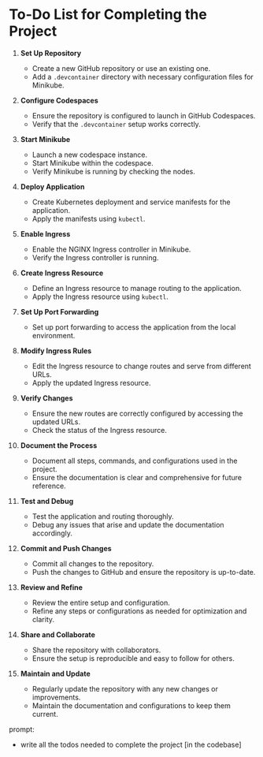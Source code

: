 # To-Do List for Completing the Project

1. **Set Up Repository**
    - Create a new GitHub repository or use an existing one.
    - Add a `.devcontainer` directory with necessary configuration files for Minikube.

2. **Configure Codespaces**
    - Ensure the repository is configured to launch in GitHub Codespaces.
    - Verify that the `.devcontainer` setup works correctly.

3. **Start Minikube**
    - Launch a new codespace instance.
    - Start Minikube within the codespace.
    - Verify Minikube is running by checking the nodes.

4. **Deploy Application**
    - Create Kubernetes deployment and service manifests for the application.
    - Apply the manifests using `kubectl`.

5. **Enable Ingress**
    - Enable the NGINX Ingress controller in Minikube.
    - Verify the Ingress controller is running.

6. **Create Ingress Resource**
    - Define an Ingress resource to manage routing to the application.
    - Apply the Ingress resource using `kubectl`.

7. **Set Up Port Forwarding**
    - Set up port forwarding to access the application from the local environment.

8. **Modify Ingress Rules**
    - Edit the Ingress resource to change routes and serve from different URLs.
    - Apply the updated Ingress resource.

9. **Verify Changes**
    - Ensure the new routes are correctly configured by accessing the updated URLs.
    - Check the status of the Ingress resource.

10. **Document the Process**
     - Document all steps, commands, and configurations used in the project.
     - Ensure the documentation is clear and comprehensive for future reference.

11. **Test and Debug**
     - Test the application and routing thoroughly.
     - Debug any issues that arise and update the documentation accordingly.

12. **Commit and Push Changes**
     - Commit all changes to the repository.
     - Push the changes to GitHub and ensure the repository is up-to-date.

13. **Review and Refine**
     - Review the entire setup and configuration.
     - Refine any steps or configurations as needed for optimization and clarity.

14. **Share and Collaborate**
     - Share the repository with collaborators.
     - Ensure the setup is reproducible and easy to follow for others.

15. **Maintain and Update**
     - Regularly update the repository with any new changes or improvements.
     - Maintain the documentation and configurations to keep them current.


prompt:
- write all the todos needed to complete the project [in the codebase]